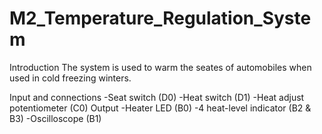 # M2_Temperature_Regulation_System
Introduction
The system is used to warm the seates of automobiles when used in cold freezing winters.

Input and connections
-Seat switch (D0)
-Heat switch (D1)
-Heat adjust potentiometer (C0)
Output
-Heater LED (B0)
-4 heat-level indicator (B2 & B3)
-Oscilloscope (B1)
